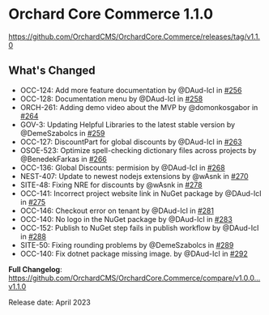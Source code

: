 # Orchard Core Commerce 1.1.0

<https://github.com/OrchardCMS/OrchardCore.Commerce/releases/tag/v1.1.0>

## What's Changed
* OCC-124: Add more feature documentation by @DAud-IcI in [#256](https://github.com/OrchardCMS/OrchardCore.Commerce/pull/256)
* OCC-128: Documentation menu by @DAud-IcI in [#258](https://github.com/OrchardCMS/OrchardCore.Commerce/pull/258)
* ORCH-261: Adding demo video about the MVP by @domonkosgabor in [#264](https://github.com/OrchardCMS/OrchardCore.Commerce/pull/264)
* GOV-3: Updating Helpful Libraries to the latest stable version by @DemeSzabolcs in [#259](https://github.com/OrchardCMS/OrchardCore.Commerce/pull/259)
* OCC-127: DiscountPart for global discounts by @DAud-IcI in [#263](https://github.com/OrchardCMS/OrchardCore.Commerce/pull/263)
* OSOE-523: Optimize spell-checking dictionary files across projects by @BenedekFarkas in [#266](https://github.com/OrchardCMS/OrchardCore.Commerce/pull/266)
* OCC-136: Global Discounts: permision by @DAud-IcI in [#268](https://github.com/OrchardCMS/OrchardCore.Commerce/pull/268)
* NEST-407: Update to newest nodejs extensions by @wAsnk in [#270](https://github.com/OrchardCMS/OrchardCore.Commerce/pull/270)
* SITE-48: Fixing NRE for discounts by @wAsnk in [#278](https://github.com/OrchardCMS/OrchardCore.Commerce/pull/278)
* OCC-141: Incorrect project website link in NuGet package by @DAud-IcI in [#275](https://github.com/OrchardCMS/OrchardCore.Commerce/pull/275)
* OCC-146: Checkout error on tenant by @DAud-IcI in [#281](https://github.com/OrchardCMS/OrchardCore.Commerce/pull/281)
* OCC-140: No logo in the NuGet package by @DAud-IcI in [#283](https://github.com/OrchardCMS/OrchardCore.Commerce/pull/283)
* OCC-152: Publish to NuGet step fails in publish workflow by @DAud-IcI in [#288](https://github.com/OrchardCMS/OrchardCore.Commerce/pull/288)
* SITE-50: Fixing rounding problems by @DemeSzabolcs in [#289](https://github.com/OrchardCMS/OrchardCore.Commerce/pull/289)
* OCC-140: Fix dotnet package missing image. by @DAud-IcI in [#292](https://github.com/OrchardCMS/OrchardCore.Commerce/pull/292)


**Full Changelog**: https://github.com/OrchardCMS/OrchardCore.Commerce/compare/v1.0.0...v1.1.0

Release date: April 2023